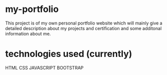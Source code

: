 # my-portfolio
This project is of my own personal portfolio website which will mainly give a detailed description about my projects and certification and some additonal information about me.

# technologies used (currently)
HTML
CSS
JAVASCRIPT
BOOTSTRAP
